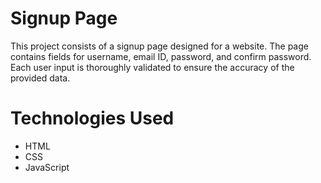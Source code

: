 # Signup Page
This project consists of a signup page designed for a website. The page contains fields for username, email ID, password, and confirm password. Each user input is thoroughly validated to ensure the accuracy of the provided data.

# Technologies Used
- HTML
- CSS
- JavaScript
